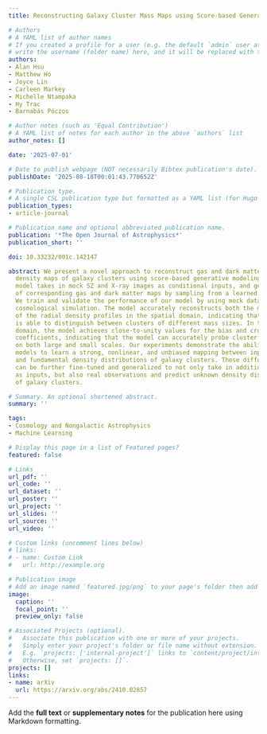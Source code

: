 ```yaml
---
title: Reconstructing Galaxy Cluster Mass Maps using Score-based Generative Modeling

# Authors
# A YAML list of author names
# If you created a profile for a user (e.g. the default `admin` user at `content/authors/admin/`), 
# write the username (folder name) here, and it will be replaced with their full name and linked to their profile.
authors:
- Alan Hsu
- Matthew Ho
- Joyce Lin
- Carleen Markey
- Michelle Ntampaka
- Hy Trac
- Barnabás Póczos

# Author notes (such as 'Equal Contribution')
# A YAML list of notes for each author in the above `authors` list
author_notes: []

date: '2025-07-01'

# Date to publish webpage (NOT necessarily Bibtex publication's date).
publishDate: '2025-08-18T00:01:43.770652Z'

# Publication type.
# A single CSL publication type but formatted as a YAML list (for Hugo requirements).
publication_types:
- article-journal

# Publication name and optional abbreviated publication name.
publication: '*The Open Journal of Astrophysics*'
publication_short: ''

doi: 10.33232/001c.142147

abstract: We present a novel approach to reconstruct gas and dark matter projected
  density maps of galaxy clusters using score-based generative modeling. Our diffusion
  model takes in mock SZ and X-ray images as conditional inputs, and generates realizations
  of corresponding gas and dark matter maps by sampling from a learned data posterior.
  We train and validate the performance of our model by using mock data from a hydrodynamical
  cosmological simulation. The model accurately reconstructs both the mean and spread
  of the radial density profiles in the spatial domain, indicating that the model
  is able to distinguish between clusters of different mass sizes. In the spectral
  domain, the model achieves close-to-unity values for the bias and cross-correlation
  coefficients, indicating that the model can accurately probe cluster structures
  on both large and small scales. Our experiments demonstrate the ability of score
  models to learn a strong, nonlinear, and unbiased mapping between input observables
  and fundamental density distributions of galaxy clusters. These diffusion models
  can be further fine-tuned and generalized to not only take in additional observables
  as inputs, but also real observations and predict unknown density distributions
  of galaxy clusters.

# Summary. An optional shortened abstract.
summary: ''

tags:
- Cosmology and Nongalactic Astrophysics
- Machine Learning

# Display this page in a list of Featured pages?
featured: false

# Links
url_pdf: ''
url_code: ''
url_dataset: ''
url_poster: ''
url_project: ''
url_slides: ''
url_source: ''
url_video: ''

# Custom links (uncomment lines below)
# links:
# - name: Custom Link
#   url: http://example.org

# Publication image
# Add an image named `featured.jpg/png` to your page's folder then add a caption below.
image:
  caption: ''
  focal_point: ''
  preview_only: false

# Associated Projects (optional).
#   Associate this publication with one or more of your projects.
#   Simply enter your project's folder or file name without extension.
#   E.g. `projects: ['internal-project']` links to `content/project/internal-project/index.md`.
#   Otherwise, set `projects: []`.
projects: []
links:
- name: arXiv
  url: https://arxiv.org/abs/2410.02857
---
```


Add the **full text** or **supplementary notes** for the publication here using Markdown formatting.

